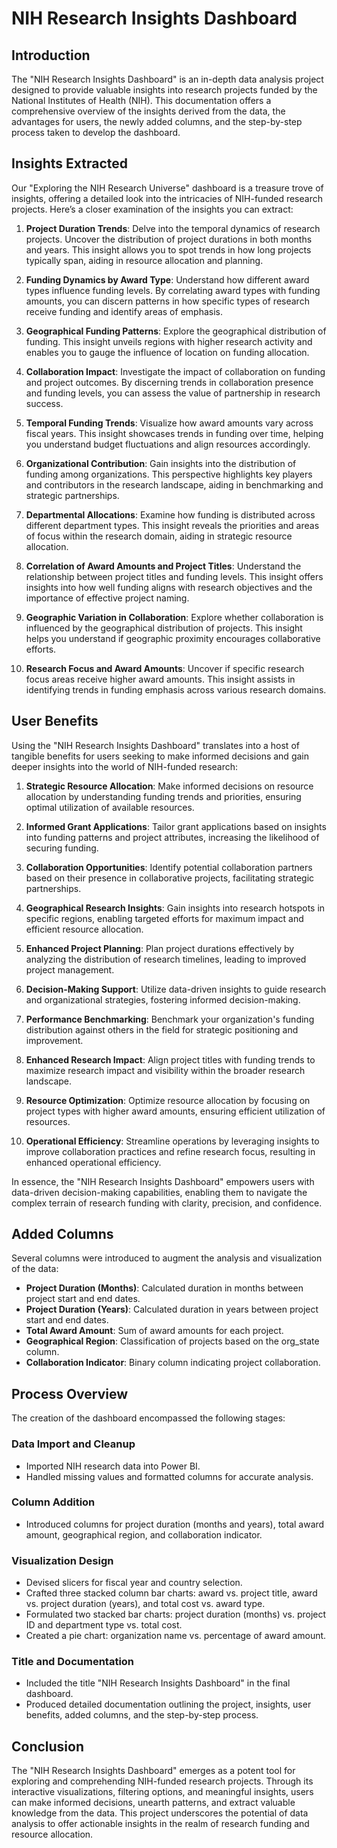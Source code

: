 # NIH Research Insights Dashboard

## Introduction
The "NIH Research Insights Dashboard" is an in-depth data analysis project designed to provide valuable insights into research projects funded by the National Institutes of Health (NIH). This documentation offers a comprehensive overview of the insights derived from the data, the advantages for users, the newly added columns, and the step-by-step process taken to develop the dashboard.

## Insights Extracted
Our "Exploring the NIH Research Universe" dashboard is a treasure trove of insights, offering a detailed look into the intricacies of NIH-funded research projects. Here’s a closer examination of the insights you can extract:

1. **Project Duration Trends**: Delve into the temporal dynamics of research projects. Uncover the distribution of project durations in both months and years. This insight allows you to spot trends in how long projects typically span, aiding in resource allocation and planning.

2. **Funding Dynamics by Award Type**: Understand how different award types influence funding levels. By correlating award types with funding amounts, you can discern patterns in how specific types of research receive funding and identify areas of emphasis.

3. **Geographical Funding Patterns**: Explore the geographical distribution of funding. This insight unveils regions with higher research activity and enables you to gauge the influence of location on funding allocation.

4. **Collaboration Impact**: Investigate the impact of collaboration on funding and project outcomes. By discerning trends in collaboration presence and funding levels, you can assess the value of partnership in research success.

5. **Temporal Funding Trends**: Visualize how award amounts vary across fiscal years. This insight showcases trends in funding over time, helping you understand budget fluctuations and align resources accordingly.

6. **Organizational Contribution**: Gain insights into the distribution of funding among organizations. This perspective highlights key players and contributors in the research landscape, aiding in benchmarking and strategic partnerships.

7. **Departmental Allocations**: Examine how funding is distributed across different department types. This insight reveals the priorities and areas of focus within the research domain, aiding in strategic resource allocation.

8. **Correlation of Award Amounts and Project Titles**: Understand the relationship between project titles and funding levels. This insight offers insights into how well funding aligns with research objectives and the importance of effective project naming.

9. **Geographic Variation in Collaboration**: Explore whether collaboration is influenced by the geographical distribution of projects. This insight helps you understand if geographic proximity encourages collaborative efforts.

10. **Research Focus and Award Amounts**: Uncover if specific research focus areas receive higher award amounts. This insight assists in identifying trends in funding emphasis across various research domains.

## User Benefits
Using the "NIH Research Insights Dashboard" translates into a host of tangible benefits for users seeking to make informed decisions and gain deeper insights into the world of NIH-funded research:

1. **Strategic Resource Allocation**: Make informed decisions on resource allocation by understanding funding trends and priorities, ensuring optimal utilization of available resources.

2. **Informed Grant Applications**: Tailor grant applications based on insights into funding patterns and project attributes, increasing the likelihood of securing funding.

3. **Collaboration Opportunities**: Identify potential collaboration partners based on their presence in collaborative projects, facilitating strategic partnerships.

4. **Geographical Research Insights**: Gain insights into research hotspots in specific regions, enabling targeted efforts for maximum impact and efficient resource allocation.

5. **Enhanced Project Planning**: Plan project durations effectively by analyzing the distribution of research timelines, leading to improved project management.

6. **Decision-Making Support**: Utilize data-driven insights to guide research and organizational strategies, fostering informed decision-making.

7. **Performance Benchmarking**: Benchmark your organization's funding distribution against others in the field for strategic positioning and improvement.

8. **Enhanced Research Impact**: Align project titles with funding trends to maximize research impact and visibility within the broader research landscape.

9. **Resource Optimization**: Optimize resource allocation by focusing on project types with higher award amounts, ensuring efficient utilization of resources.

10. **Operational Efficiency**: Streamline operations by leveraging insights to improve collaboration practices and refine research focus, resulting in enhanced operational efficiency.

In essence, the "NIH Research Insights Dashboard" empowers users with data-driven decision-making capabilities, enabling them to navigate the complex terrain of research funding with clarity, precision, and confidence.

## Added Columns
Several columns were introduced to augment the analysis and visualization of the data:
- **Project Duration (Months)**: Calculated duration in months between project start and end dates.
- **Project Duration (Years)**: Calculated duration in years between project start and end dates.
- **Total Award Amount**: Sum of award amounts for each project.
- **Geographical Region**: Classification of projects based on the org_state column.
- **Collaboration Indicator**: Binary column indicating project collaboration.

## Process Overview
The creation of the dashboard encompassed the following stages:

### Data Import and Cleanup
- Imported NIH research data into Power BI.
- Handled missing values and formatted columns for accurate analysis.

### Column Addition
- Introduced columns for project duration (months and years), total award amount, geographical region, and collaboration indicator.

### Visualization Design
- Devised slicers for fiscal year and country selection.
- Crafted three stacked column bar charts: award vs. project title, award vs. project duration (years), and total cost vs. award type.
- Formulated two stacked bar charts: project duration (months) vs. project ID and department type vs. total cost.
- Created a pie chart: organization name vs. percentage of award amount.

### Title and Documentation
- Included the title "NIH Research Insights Dashboard" in the final dashboard.
- Produced detailed documentation outlining the project, insights, user benefits, added columns, and the step-by-step process.

## Conclusion
The "NIH Research Insights Dashboard" emerges as a potent tool for exploring and comprehending NIH-funded research projects. Through its interactive visualizations, filtering options, and meaningful insights, users can make informed decisions, unearth patterns, and extract valuable knowledge from the data. This project underscores the potential of data analysis to offer actionable insights in the realm of research funding and resource allocation.
